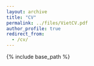 ```yaml
---
layout: archive
title: "CV"
permalink: ../files/VietCV.pdf
author_profile: true
redirect_from:
  - /cv/
---
```


{% include base_path %}

